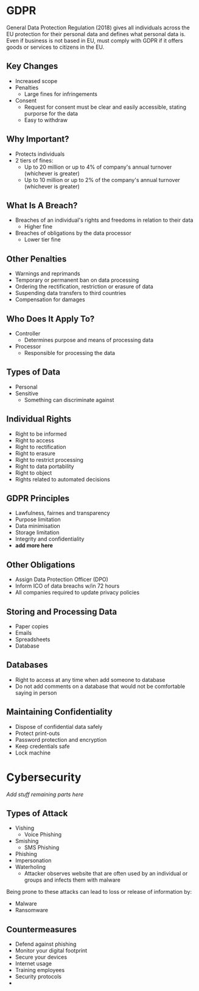 # GDPR

General Data Protection Regulation (2018) gives all individuals across the EU protection for their personal data and defines what personal data is. Even if business is not based in EU, must comply with GDPR if it offers goods or services to citizens in the EU.

## Key Changes
* Increased scope
* Penalties
	* Large fines for infringements
* Consent
	* Request for consent must be clear and easily accessible, stating purporse for the data
	* Easy to withdraw

## Why Important?
* Protects individuals
* 2 tiers of fines:
	* Up to 20 million or up to 4% of company's annual turnover (whichever is greater)
	* Up to 10 million or up to 2% of the company's annual turnover (whichever is greater)


## What Is A Breach?
* Breaches of an individual's rights and freedoms in relation to their data
	* Higher fine
* Breaches of obligations by the data processor
	* Lower tier fine

## Other Penalties
* Warnings and reprimands
* Temporary or permanent ban on data processing
* Ordering the rectification, restriction or erasure of data
* Suspending data transfers to third countries
* Compensation for damages

## Who Does It Apply To?
* Controller
	* Determines purpose and means of processing data
* Processor
	* Responsible for processing the data

## Types of Data
* Personal
* Sensitive
	* Something can discriminate against

## Individual Rights
* Right to be informed
* Right to access
* Right to rectification
* Right to erasure
* Right to restrict processing
* Right to data portability
* Right to object
* Rights related to automated decisions

## GDPR Principles
* Lawfulness, fairnes and transparency
* Purpose limitation
* Data minimisation
* Storage limitation
* Integrity and confidentiality
* __add more here__

## Other Obligations
* Assign Data Protection Officer (DPO)
* Inform ICO of data breachs w/in 72 hours
* All companies required to update privacy policies

## Storing and Processing Data
* Paper copies
* Emails
* Spreadsheets
* Database

## Databases
* Right to access at any time when add someone to database
* Do not add comments on a database that would not be comfortable saying in person

## Maintaining Confidentiality
* Dispose of confidential data safely
* Protect print-outs
* Password protection and encryption
* Keep credentials safe
* Lock machine


# Cybersecurity



*Add stuff remaining parts here*
## Types of Attack
* Vishing
	* Voice Phishing
* Smishing
	* SMS Phishing
* Phishing
* Impersonation
* Waterholing
	* Attacker observes website that are often used by an individual or groups and infects them with malware


Being prone to these attacks can lead to loss or release of information by:
* Malware
* Ransomware


## Countermeasures
* Defend against phishing
* Monitor your digital footprint
* Secure your devices
* Internet usage
* Training employees
* Security protocols
*
